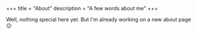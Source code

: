 +++
title = "About"
description = "A few words about me"
+++

Well, nothing special here yet. But I'm already working on a new about page 😉
